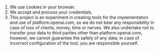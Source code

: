 1. We use cookies in your browser.
2. We accept and process your credentials.
3. This project is an experiment in creating tools for the implementation and use of platform.openai.com, so we do not bear any responsibility in case of loss of clients, money, time or nerves. We also undertake not to transfer your data to third parties other than platform.openai.com, however, we cannot guarantee the safety of any data; in case of incorrect configuration of the tool, you are responsible yourself.
